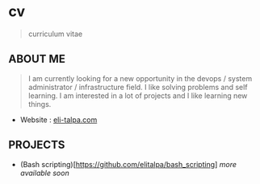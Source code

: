 # cv
>curriculum vitae

## ABOUT ME

>I am currently looking for a new opportunity in the devops / system administrator / infrastructure field.
>I like solving problems and self learning.
>I am interested in a lot of projects and I like learning new things.

- Website : [eli-talpa.com](https://eli-talpa.com)
<!--
## INTERESTS
- Self-hosting
- Linux-->

## PROJECTS
* (Bash scripting)[https://github.com/elitalpa/bash_scripting]
*more available soon*
